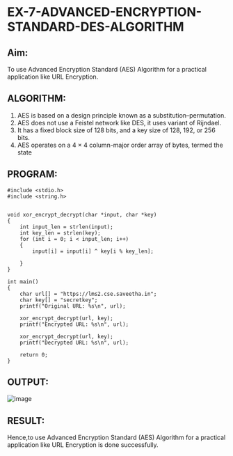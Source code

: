# EX-7-ADVANCED-ENCRYPTION-STANDARD-DES-ALGORITHM

## Aim:
  To use Advanced Encryption Standard (AES) Algorithm for a practical application like URL Encryption.

## ALGORITHM: 
  1. AES is based on a design principle known as a substitution–permutation. 
  2. AES does not use a Feistel network like DES, it uses variant of Rijndael. 
  3. It has a fixed block size of 128 bits, and a key size of 128, 192, or 256 bits. 
  4. AES operates on a 4 × 4 column-major order array of bytes, termed the state

## PROGRAM: 
```
#include <stdio.h>
#include <string.h>


void xor_encrypt_decrypt(char *input, char *key)
{
    int input_len = strlen(input);
    int key_len = strlen(key);
    for (int i = 0; i < input_len; i++) 
    {
        input[i] = input[i] ^ key[i % key_len]; 
        
    }
}

int main()
{
    char url[] = "https://lms2.cse.saveetha.in";
    char key[] = "secretkey"; 
    printf("Original URL: %s\n", url);

    xor_encrypt_decrypt(url, key);
    printf("Encrypted URL: %s\n", url);

    xor_encrypt_decrypt(url, key);
    printf("Decrypted URL: %s\n", url);

    return 0;
}
```
## OUTPUT:
![image](https://github.com/user-attachments/assets/c94c7c1b-b10a-40ea-bda6-4578bafd8a16)

## RESULT: 
Hence,to use Advanced Encryption Standard (AES) Algorithm for a practical application like URL Encryption is done successfully.
